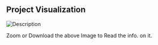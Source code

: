 Project Visualization
---
<img src="project_visualization.png" alt="Description"/>

Zoom or Download the above Image to Read the info. on it.
